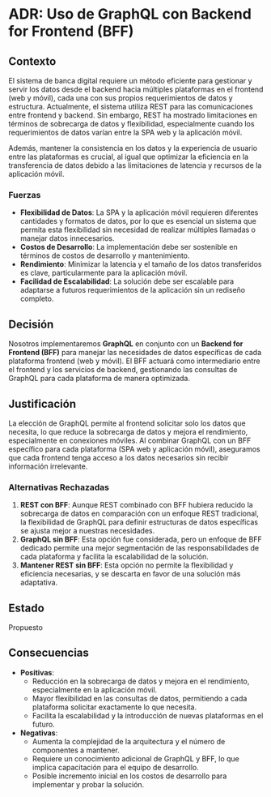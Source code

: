 # ADR: Uso de GraphQL con Backend for Frontend (BFF)

## Contexto

El sistema de banca digital requiere un método eficiente para gestionar y servir los datos desde el backend hacia múltiples plataformas en el frontend (web y móvil), cada una con sus propios requerimientos de datos y estructura. Actualmente, el sistema utiliza REST para las comunicaciones entre frontend y backend. Sin embargo, REST ha mostrado limitaciones en términos de sobrecarga de datos y flexibilidad, especialmente cuando los requerimientos de datos varían entre la SPA web y la aplicación móvil.

Además, mantener la consistencia en los datos y la experiencia de usuario entre las plataformas es crucial, al igual que optimizar la eficiencia en la transferencia de datos debido a las limitaciones de latencia y recursos de la aplicación móvil.

### Fuerzas

- **Flexibilidad de Datos**: La SPA y la aplicación móvil requieren diferentes cantidades y formatos de datos, por lo que es esencial un sistema que permita esta flexibilidad sin necesidad de realizar múltiples llamadas o manejar datos innecesarios.
- **Costos de Desarrollo**: La implementación debe ser sostenible en términos de costos de desarrollo y mantenimiento.
- **Rendimiento**: Minimizar la latencia y el tamaño de los datos transferidos es clave, particularmente para la aplicación móvil.
- **Facilidad de Escalabilidad**: La solución debe ser escalable para adaptarse a futuros requerimientos de la aplicación sin un rediseño completo.

## Decisión

Nosotros implementaremos **GraphQL** en conjunto con un **Backend for Frontend (BFF)** para manejar las necesidades de datos específicas de cada plataforma frontend (web y móvil). El BFF actuará como intermediario entre el frontend y los servicios de backend, gestionando las consultas de GraphQL para cada plataforma de manera optimizada.

## Justificación

La elección de GraphQL permite al frontend solicitar solo los datos que necesita, lo que reduce la sobrecarga de datos y mejora el rendimiento, especialmente en conexiones móviles. Al combinar GraphQL con un BFF específico para cada plataforma (SPA web y aplicación móvil), aseguramos que cada frontend tenga acceso a los datos necesarios sin recibir información irrelevante.

### Alternativas Rechazadas

1. **REST con BFF**: Aunque REST combinado con BFF hubiera reducido la sobrecarga de datos en comparación con un enfoque REST tradicional, la flexibilidad de GraphQL para definir estructuras de datos específicas se ajusta mejor a nuestras necesidades.
2. **GraphQL sin BFF**: Esta opción fue considerada, pero un enfoque de BFF dedicado permite una mejor segmentación de las responsabilidades de cada plataforma y facilita la escalabilidad de la solución.
3. **Mantener REST sin BFF**: Esta opción no permite la flexibilidad y eficiencia necesarias, y se descarta en favor de una solución más adaptativa.

## Estado

Propuesto

## Consecuencias

- **Positivas**:
  - Reducción en la sobrecarga de datos y mejora en el rendimiento, especialmente en la aplicación móvil.
  - Mayor flexibilidad en las consultas de datos, permitiendo a cada plataforma solicitar exactamente lo que necesita.
  - Facilita la escalabilidad y la introducción de nuevas plataformas en el futuro.
- **Negativas**:
  - Aumenta la complejidad de la arquitectura y el número de componentes a mantener.
  - Requiere un conocimiento adicional de GraphQL y BFF, lo que implica capacitación para el equipo de desarrollo.
  - Posible incremento inicial en los costos de desarrollo para implementar y probar la solución.
